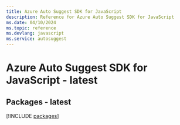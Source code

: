 ```yaml
---
title: Azure Auto Suggest SDK for JavaScript
description: Reference for Azure Auto Suggest SDK for JavaScript
ms.date: 04/10/2024
ms.topic: reference
ms.devlang: javascript
ms.service: autosuggest
---
```

# Azure Auto Suggest SDK for JavaScript - latest
## Packages - latest
[!INCLUDE [packages](auto-suggest-index.md)]